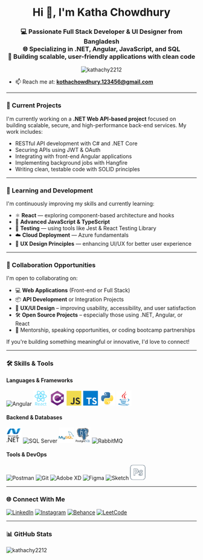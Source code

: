 <h1 align="center">Hi 👋, I'm Katha Chowdhury</h1>
<h3 align="center">💻 Passionate Full Stack Developer & UI Designer from Bangladesh <br> 
🌐 Specializing in .NET, Angular, JavaScript, and SQL   <br> 
🚀 Building scalable, user-friendly applications with clean code
</h3>

<p align="center">
  <img src="https://komarev.com/ghpvc/?username=kathachy2212&label=Profile%20views&color=0e75b6&style=flat" alt="kathachy2212" />
</p>

- 📫 Reach me at: **kothachowdhury.123456@gmail.com**

---

### 🔭 Current Projects

I'm currently working on a **.NET Web API-based project** focused on building scalable, secure, and high-performance back-end services. My work includes:

- RESTful API development with C# and .NET Core  
- Securing APIs using JWT & OAuth  
- Integrating with front-end Angular applications  
- Implementing background jobs with Hangfire  
- Writing clean, testable code with SOLID principles

---

### 🌱 Learning and Development

I'm continuously improving my skills and currently learning:

- ⚛️ **React** — exploring component-based architecture and hooks  
- 🧠 **Advanced JavaScript & TypeScript**  
- 🧪 **Testing** — using tools like Jest & React Testing Library  
- ☁️ **Cloud Deployment** — Azure fundamentals  
- 🎨 **UX Design Principles** — enhancing UI/UX for better user experience

---

### 🤝 Collaboration Opportunities

I'm open to collaborating on:

- 💻 **Web Applications** (Front-end or Full Stack)
- 📦 **API Development** or Integration Projects  
- 🎨 **UX/UI Design** – improving usability, accessibility, and user satisfaction  
- 🛠️ **Open Source Projects** – especially those using .NET, Angular, or React  
- 💬 Mentorship, speaking opportunities, or coding bootcamp partnerships

If you're building something meaningful or innovative, I'd love to connect!

---

### 🛠️ Skills & Tools

#### Languages & Frameworks  
<p>
  <img src="https://angular.io/assets/images/logos/angular/angular.svg" alt="Angular" width="40" height="40"/>
  <img src="https://raw.githubusercontent.com/devicons/devicon/master/icons/react/react-original-wordmark.svg" alt="React" width="40" height="40"/>
  <img src="https://raw.githubusercontent.com/devicons/devicon/master/icons/csharp/csharp-original.svg" alt="C#" width="40" height="40"/>
  <img src="https://raw.githubusercontent.com/devicons/devicon/master/icons/javascript/javascript-original.svg" alt="JavaScript" width="40" height="40"/>
  <img src="https://raw.githubusercontent.com/devicons/devicon/master/icons/typescript/typescript-original.svg" alt="TypeScript" width="40" height="40"/>
  <img src="https://raw.githubusercontent.com/devicons/devicon/master/icons/python/python-original.svg" alt="Python" width="40" height="40"/>
  <img src="https://raw.githubusercontent.com/devicons/devicon/master/icons/java/java-original.svg" alt="Java" width="40" height="40"/>
</p>

#### Backend & Databases  
<p>
  <img src="https://raw.githubusercontent.com/devicons/devicon/master/icons/dot-net/dot-net-original-wordmark.svg" alt=".NET" width="40" height="40"/>
  <img src="https://www.svgrepo.com/show/303229/microsoft-sql-server-logo.svg" alt="SQL Server" width="40" height="40"/>
  <img src="https://raw.githubusercontent.com/devicons/devicon/master/icons/mysql/mysql-original-wordmark.svg" alt="MySQL" width="40" height="40"/>
  <img src="https://raw.githubusercontent.com/devicons/devicon/master/icons/postgresql/postgresql-original-wordmark.svg" alt="PostgreSQL" width="40" height="40"/>
  <img src="https://www.vectorlogo.zone/logos/rabbitmq/rabbitmq-icon.svg" alt="RabbitMQ" width="40" height="40"/>
</p>

#### Tools & DevOps  
<p>
  <img src="https://www.vectorlogo.zone/logos/getpostman/getpostman-icon.svg" alt="Postman" width="40" height="40"/>
  <img src="https://www.vectorlogo.zone/logos/git-scm/git-scm-icon.svg" alt="Git" width="40" height="40"/>
  <img src="https://cdn.worldvectorlogo.com/logos/adobe-xd.svg" alt="Adobe XD" width="40" height="40"/>
  <img src="https://www.vectorlogo.zone/logos/figma/figma-icon.svg" alt="Figma" width="40" height="40"/>
  <img src="https://www.vectorlogo.zone/logos/sketchapp/sketchapp-icon.svg" alt="Sketch" width="40" height="40"/>
  <img src="https://raw.githubusercontent.com/devicons/devicon/master/icons/photoshop/photoshop-line.svg" alt="Photoshop" width="40" height="40"/>
</p>

---

### 🌐 Connect With Me

<p align="left">
  <a href="https://linkedin.com/in/kathachowdhury" target="blank"><img src="https://raw.githubusercontent.com/rahuldkjain/github-profile-readme-generator/master/src/images/icons/Social/linked-in-alt.svg" alt="LinkedIn" height="30" width="40" /></a>
  <a href="https://instagram.com/kathachowdhury_22" target="blank"><img src="https://raw.githubusercontent.com/rahuldkjain/github-profile-readme-generator/master/src/images/icons/Social/instagram.svg" alt="Instagram" height="30" width="40" /></a>
  <a href="https://www.behance.net/kathachowdhary" target="blank"><img src="https://raw.githubusercontent.com/rahuldkjain/github-profile-readme-generator/master/src/images/icons/Social/behance.svg" alt="Behance" height="30" width="40" /></a>
  <a href="https://www.leetcode.com/kathachowdhury" target="blank"><img src="https://raw.githubusercontent.com/rahuldkjain/github-profile-readme-generator/master/src/images/icons/Social/leet-code.svg" alt="LeetCode" height="30" width="40" /></a>
</p>

---

### 📊 GitHub Stats

<p><img align="center" src="https://github-readme-stats.vercel.app/api/top-langs?username=kathachy2212&show_icons=true&locale=en&layout=compact" alt="kathachy2212" /></p>

